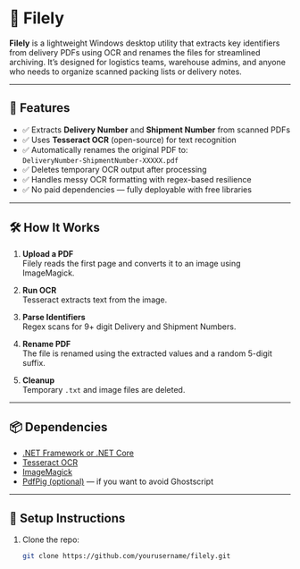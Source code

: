 # 📄 Filely

**Filely** is a lightweight Windows desktop utility that extracts key identifiers from delivery PDFs using OCR and renames the files for streamlined archiving. It’s designed for logistics teams, warehouse admins, and anyone who needs to organize scanned packing lists or delivery notes.

---

## 🚀 Features

- ✅ Extracts **Delivery Number** and **Shipment Number** from scanned PDFs
- ✅ Uses **Tesseract OCR** (open-source) for text recognition
- ✅ Automatically renames the original PDF to:  
  `DeliveryNumber-ShipmentNumber-XXXXX.pdf`
- ✅ Deletes temporary OCR output after processing
- ✅ Handles messy OCR formatting with regex-based resilience
- ✅ No paid dependencies — fully deployable with free libraries

---

## 🛠️ How It Works

1. **Upload a PDF**  
   Filely reads the first page and converts it to an image using ImageMagick.

2. **Run OCR**  
   Tesseract extracts text from the image.

3. **Parse Identifiers**  
   Regex scans for 9+ digit Delivery and Shipment Numbers.

4. **Rename PDF**  
   The file is renamed using the extracted values and a random 5-digit suffix.

5. **Cleanup**  
   Temporary `.txt` and image files are deleted.

---

## 📦 Dependencies

- [.NET Framework or .NET Core](https://dotnet.microsoft.com/)
- [Tesseract OCR](https://github.com/charlesw/tesseract)
- [ImageMagick](https://imagemagick.org/)
- [PdfPig (optional)](https://github.com/UglyToad/PdfPig) — if you want to avoid Ghostscript

---

## 🧰 Setup Instructions

1. Clone the repo:
   ```bash
   git clone https://github.com/yourusername/filely.git
